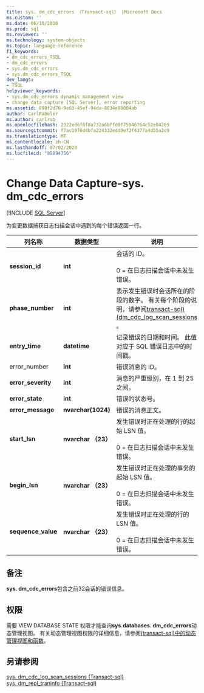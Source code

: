 ```yaml
---
title: sys. dm_cdc_errors （Transact-sql） |Microsoft Docs
ms.custom: ''
ms.date: 06/10/2016
ms.prod: sql
ms.reviewer: ''
ms.technology: system-objects
ms.topic: language-reference
f1_keywords:
- dm_cdc_errors_TSQL
- dm_cdc_errors
- sys.dm_cdc_errors
- sys.dm_cdc_errors_TSQL
dev_langs:
- TSQL
helpviewer_keywords:
- sys.dm_cdc_errors dynamic management view
- change data capture [SQL Server], error reporting
ms.assetid: 898f2d76-9e63-45ef-94da-8034e86004ab
author: CarlRabeler
ms.author: carlrab
ms.openlocfilehash: 2322ed6f6f8a732a6bffd0f75946764c52e04265
ms.sourcegitcommit: f7ac1976d4bfa224332edd9ef2f4377a4d55a2c9
ms.translationtype: MT
ms.contentlocale: zh-CN
ms.lasthandoff: 07/02/2020
ms.locfileid: "85894756"
---
```

# <a name="change-data-capture---sysdm_cdc_errors"></a>Change Data Capture-sys. dm_cdc_errors
[!INCLUDE [SQL Server](../../includes/applies-to-version/sqlserver.md)]

  为变更数据捕获日志扫描会话中遇到的每个错误返回一行。  
 
 
|列名称|数据类型|说明|  
|-----------------|---------------|-----------------|  
|**session_id**|**int**|会话的 ID。<br /><br /> 0 = 在日志扫描会话中未发生错误。|  
|**phase_number**|**int**|表示发生错误时会话所在的阶段的数字。 有关每个阶段的说明，请参阅[transact-sql&#41;&#40;dm_cdc_log_scan_sessions ](../../relational-databases/system-dynamic-management-views/change-data-capture-sys-dm-cdc-log-scan-sessions.md)。|  
|**entry_time**|**datetime**|记录错误的日期和时间。 此值对应于 SQL 错误日志中的时间戳。|  
|error_number |**int**|错误消息的 ID。|  
|**error_severity**|**int**|消息的严重级别，在 1 到 25 之间。|  
|**error_state**|**int**|错误的状态号。|  
|**error_message**|**nvarchar(1024)**|错误的消息正文。|  
|**start_lsn**|**nvarchar （23）**|发生错误时正在处理的行的起始 LSN 值。<br /><br /> 0 = 在日志扫描会话中未发生错误。|  
|**begin_lsn**|**nvarchar （23）**|发生错误时正在处理的事务的起始 LSN 值。<br /><br /> 0 = 在日志扫描会话中未发生错误。|  
|**sequence_value**|**nvarchar （23）**|发生错误时正在处理的行的 LSN 值。<br /><br /> 0 = 在日志扫描会话中未发生错误。|  
  
## <a name="remarks"></a>备注  
 **sys. dm_cdc_errors**包含之前32会话的错误信息。  
  
## <a name="permissions"></a>权限  
 需要 VIEW DATABASE STATE 权限才能查询**sys.databases. dm_cdc_errors**动态管理视图。 有关动态管理视图权限的详细信息，请参阅[&#40;transact-sql&#41;中的动态管理视图和函数](~/relational-databases/system-dynamic-management-views/system-dynamic-management-views.md)。  
  
## <a name="see-also"></a>另请参阅  
 [sys. dm_cdc_log_scan_sessions &#40;Transact-sql&#41;](../../relational-databases/system-dynamic-management-views/change-data-capture-sys-dm-cdc-log-scan-sessions.md)   
 [sys. dm_repl_traninfo &#40;Transact-sql&#41;](../../relational-databases/system-dynamic-management-views/sys-dm-repl-traninfo-transact-sql.md)  
  
  


